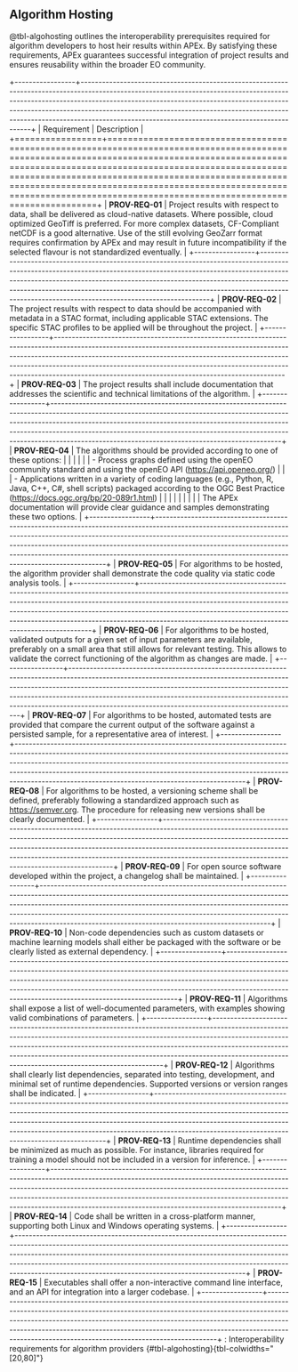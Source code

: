 ## Algorithm Hosting

@tbl-algohosting outlines the interoperability prerequisites required for algorithm developers to host heir results within
APEx. By satisfying these requirements, APEx guarantees successful integration of project results and ensures reusability 
within the broader EO community.

+-----------------+----------------------------------------------------------------------------------------------------------------------------------------------------------------------------------------------------------------------------------------------------------------------------------------------------------------------------------------------------------------------------------------+
| Requirement     | Description                                                                                                                                                                                                                                                                                                                                                                            |
+=================+========================================================================================================================================================================================================================================================================================================================================================================================+
| **PROV-REQ-01** | Project results with respect to data, shall be delivered as cloud-native datasets. Where possible, cloud optimized GeoTiff is preferred. For more complex datasets, CF-Compliant netCDF is a good alternative. Use of the still evolving GeoZarr format requires confirmation by APEx and may result in future incompatibility if the selected flavour is not standardized eventually. |
+-----------------+----------------------------------------------------------------------------------------------------------------------------------------------------------------------------------------------------------------------------------------------------------------------------------------------------------------------------------------------------------------------------------------+
| **PROV-REQ-02** | The project results with respect to data should be accompanied with metadata in a STAC format, including applicable STAC extensions. The specific STAC profiles to be applied will be throughout the project.                                                                                                                                                                          |
+-----------------+----------------------------------------------------------------------------------------------------------------------------------------------------------------------------------------------------------------------------------------------------------------------------------------------------------------------------------------------------------------------------------------+
| **PROV-REQ-03** | The project results shall include documentation that addresses the scientific and technical limitations of the algorithm.                                                                                                                                                                                                                                                              |
+-----------------+----------------------------------------------------------------------------------------------------------------------------------------------------------------------------------------------------------------------------------------------------------------------------------------------------------------------------------------------------------------------------------------+
| **PROV-REQ-04** | The algorithms should be provided according to one of these options:                                                                                                                                                                                                                                                                                                                   |
|                 |                                                                                                                                                                                                                                                                                                                                                                                        |
|                 | - Process graphs defined using the openEO community standard and using the openEO API (https://api.openeo.org/)                                                                                                                                                                                                                                                                        |
|                 | - Applications written in a variety of coding languages (e.g., Python, R, Java, C++, C#, shell scripts)  packaged according to the OGC Best Practice (https://docs.ogc.org/bp/20-089r1.html)                                                                                                                                                                                           |
|                 |                                                                                                                                                                                                                                                                                                                                                                                        |
|                 |                                                                                                                                                                                                                                                                                                                                                                                        |
|                 | The APEx documentation will provide clear guidance and samples demonstrating these two options.                                                                                                                                                                                                                                                                                        |
+-----------------+----------------------------------------------------------------------------------------------------------------------------------------------------------------------------------------------------------------------------------------------------------------------------------------------------------------------------------------------------------------------------------------+
| **PROV-REQ-05** | For algorithms to be hosted, the algorithm provider shall demonstrate the code quality via static code analysis tools.                                                                                                                                                                                                                                                                 |
+-----------------+----------------------------------------------------------------------------------------------------------------------------------------------------------------------------------------------------------------------------------------------------------------------------------------------------------------------------------------------------------------------------------------+
| **PROV-REQ-06** | For algorithms to be hosted, validated outputs for a given set of input parameters are available, preferably on a small area that still allows for relevant testing. This allows to validate the correct functioning of the algorithm as changes are made.                                                                                                                             |
+-----------------+----------------------------------------------------------------------------------------------------------------------------------------------------------------------------------------------------------------------------------------------------------------------------------------------------------------------------------------------------------------------------------------+
| **PROV-REQ-07** | For algorithms to be hosted, automated tests are provided that compare the current output of the software against a persisted sample, for a representative area of interest.                                                                                                                                                                                                           |
+-----------------+----------------------------------------------------------------------------------------------------------------------------------------------------------------------------------------------------------------------------------------------------------------------------------------------------------------------------------------------------------------------------------------+
| **PROV-REQ-08** | For algorithms to be hosted, a versioning scheme shall be defined, preferably following a standardized approach such as https://semver.org. The procedure for releasing new versions shall be clearly documented.                                                                                                                                                                      |
+-----------------+----------------------------------------------------------------------------------------------------------------------------------------------------------------------------------------------------------------------------------------------------------------------------------------------------------------------------------------------------------------------------------------+
| **PROV-REQ-09** | For open source software developed within the project, a changelog shall be maintained.                                                                                                                                                                                                                                                                                                |
+-----------------+----------------------------------------------------------------------------------------------------------------------------------------------------------------------------------------------------------------------------------------------------------------------------------------------------------------------------------------------------------------------------------------+
| **PROV-REQ-10** | Non-code dependencies such as custom datasets or machine learning models shall either be packaged with the software or be clearly listed as external dependency.                                                                                                                                                                                                                       |
+-----------------+----------------------------------------------------------------------------------------------------------------------------------------------------------------------------------------------------------------------------------------------------------------------------------------------------------------------------------------------------------------------------------------+
| **PROV-REQ-11** | Algorithms shall expose a list of well-documented parameters, with examples showing valid combinations of parameters.                                                                                                                                                                                                                                                                  |
+-----------------+----------------------------------------------------------------------------------------------------------------------------------------------------------------------------------------------------------------------------------------------------------------------------------------------------------------------------------------------------------------------------------------+
| **PROV-REQ-12** | Algorithms shall clearly list dependencies, separated into testing, development, and minimal set of runtime dependencies. Supported versions or version ranges shall be indicated.                                                                                                                                                                                                     |
+-----------------+----------------------------------------------------------------------------------------------------------------------------------------------------------------------------------------------------------------------------------------------------------------------------------------------------------------------------------------------------------------------------------------+
| **PROV-REQ-13** | Runtime dependencies shall be minimized as much as possible. For instance, libraries required for training a model should not be included in a version for inference.                                                                                                                                                                                                                  |
+-----------------+----------------------------------------------------------------------------------------------------------------------------------------------------------------------------------------------------------------------------------------------------------------------------------------------------------------------------------------------------------------------------------------+
| **PROV-REQ-14** | Code shall be written in a cross-platform manner, supporting both Linux and Windows operating systems.                                                                                                                                                                                                                                                                                 |
+-----------------+----------------------------------------------------------------------------------------------------------------------------------------------------------------------------------------------------------------------------------------------------------------------------------------------------------------------------------------------------------------------------------------+
| **PROV-REQ-15** | Executables shall offer a non-interactive command line interface, and an API for integration into a larger codebase.                                                                                                                                                                                                                                                                   |
+-----------------+----------------------------------------------------------------------------------------------------------------------------------------------------------------------------------------------------------------------------------------------------------------------------------------------------------------------------------------------------------------------------------------+
: Interoperability requirements for algorithm providers {#tbl-algohosting}{tbl-colwidths="[20,80]"}